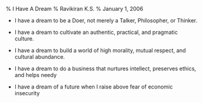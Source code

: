 % I Have A Dream
% Ravikiran K.S.
% January 1, 2006

  - I have a dream to be a Doer, not merely a Talker, Philosopher, or
    Thinker.

  - I have a dream to cultivate an authentic, practical, and pragmatic
    culture.

  - I have a dream to build a world of high morality, mutual respect,
    and cultural abundance.

  - I have a dream to do a business that nurtures intellect, preserves
    ethics, and helps needy

  - I have a dream of a future when I raise above fear of economic
    insecurity

